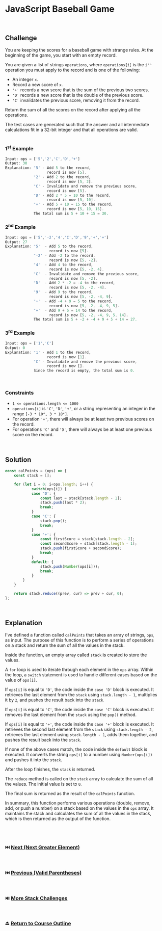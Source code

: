 # JavaScript Baseball Game
<br/>

## Challenge
You are keeping the scores for a baseball game with strange rules. At the beginning of the game, you start with an empty record.

You are given a list of strings `operations`, where `operations[i]` is the `iᵗʰ` operation you must apply to the record and is one of the following:

- An integer `x`.
- Record a new score of `x`.
- `'+'` records a new score that is the sum of the previous two scores.
- `'D'` records a new score that is the double of the previous score.
- `'C'` invalidates the previous score, removing it from the record.

Return the sum of all the scores on the record after applying all the operations.

The test cases are generated such that the answer and all intermediate calculations fit in a 32-bit integer and that all operations are valid.
<br/>
<br/>

### 1<sup>st</sup> Example

```JavaScript
Input: ops = ['5','2','C','D','+']
Output: 30
Explanation: '5' - Add 5 to the record,
                   record is now [5].
             '2' - Add 2 to the record,
                   record is now [5, 2].
             'C' - Invalidate and remove the previous score,
                   record is now [5].
             'D' - Add 2 * 5 = 10 to the record,
                   record is now [5, 10].
             '+' - Add 5 + 10 = 15 to the record,
                   record is now [5, 10, 15].
             The total sum is 5 + 10 + 15 = 30.
```

### 2<sup>nd</sup> Example

```JavaScript
Input: ops = ['5','-2','4','C','D','9','+','+']
Output: 27
Explanation: '5'  - Add 5 to the record,
                    record is now [5].
             '-2' - Add -2 to the record,
                    record is now [5, -2].
             '4'  - Add 4 to the record,
                    record is now [5, -2, 4].
             'C'  - Invalidate and remove the previous score,
                    record is now [5, -2].
             'D'  - Add 2 * -2 = -4 to the record,
                    record is now [5, -2, -4].
             '9'  - Add 9 to the record,
                    record is now [5, -2, -4, 9].
             '+'  - Add -4 + 9 = 5 to the record,
                    record is now [5, -2, -4, 9, 5].
             '+'  - Add 9 + 5 = 14 to the record,
                    record is now [5, -2, -4, 9, 5, 14].
             The total sum is 5 + -2 + -4 + 9 + 5 + 14 = 27.
```

### 3<sup>rd</sup> Example

```JavaScript
Input: ops = ['1','C']
Output: 0
Explanation: '1' - Add 1 to the record,
                   record is now [1].
             'C' - Invalidate and remove the previous score,
                   record is now [].
             Since the record is empty, the total sum is 0.
```

<br/>

### Constraints

- `1 <= operations.length <= 1000`
- `operations[i]` is `'C'`, `'D'`, `'+'`, or a string representing an integer in the range `[-3 * 10⁴, 3 * 10⁴]`.
- For operation `'+'`, there will always be at least two previous scores on the record.
- For operations `'C'` and `'D'`, there will always be at least one previous score on the record.

<br/>

## Solution

```JavaScript
const calPoints = (ops) => {
    const stack = [];

    for (let i = 0; i<ops.length; i++) {
            switch(ops[i]) {
            case 'D': {
                const last = stack[stack.length - 1];
                stack.push(last * 2);
                break;
            }
            case 'C': {
                stack.pop();
                break;
            }
            case '+': {
                const firstScore = stack[stack.length - 2];
                const secondScore = stack[stack.length - 1];
                stack.push(firstScore + secondScore);
                break;
            }
            default: {
                stack.push(Number(ops[i]));
                break;
            }
        }
    }

    return stack.reduce((prev, cur) => prev + cur, 0);
};
```

<br/>

## Explanation

I've defined a function called `calPoints` that takes an array of strings, `ops`, as input. The purpose of this function is to perform a series of operations on a stack and return the sum of all the values in the stack.
<br/>

Inside the function, an empty array called `stack` is created to store the values.
<br/>

A `for` loop is used to iterate through each element in the `ops` array. Within the loop, a `switch` statement is used to handle different cases based on the value of `ops[i]`.
<br/>

If `ops[i]` is equal to `'D'`, the code inside the `case 'D'` block is executed. It retrieves the last element from the `stack` using `stack.length - 1`, multiplies it by `2`, and pushes the result back into the `stack`.
<br/>

If `ops[i]` is equal to `'C'`, the code inside the `case 'C'` block is executed. It removes the last element from the `stack` using the `pop()` method.
<br/>

If `ops[i]` is equal to `'+'`, the code inside the `case '+'` block is executed. It retrieves the second last element from the `stack` using `stack.length - 2`, retrieves the last element using `stack.length - 1`, adds them together, and pushes the result back into the `stack`.
<br/>

If none of the above cases match, the code inside the `default` block is executed. It converts the string `ops[i]` to a number using `Number(ops[i])` and pushes it into the `stack`.
<br/>

After the loop finishes, the `stack` is returned.
<br/>

The `reduce` method is called on the `stack` array to calculate the sum of all the values. The initial value is set to `0`.
<br/>

The final sum is returned as the result of the `calPoints` function.
<br/>

In summary, this function performs various operations (double, remove, add, or push a number) on a stack based on the values in the `ops` array. It maintains the stack and calculates the sum of all the values in the stack, which is then returned as the output of the function.
<br/>
<br/>
<br/>
<br/>

### :next_track_button: [Next (Next Greater Element)][Next]
<br/>

### :previous_track_button: [Previous (Valid Parentheses)][Previous]
<br/>

### :play_or_pause_button: [More Stack Challenges][More]
<br/>

### :eject_button: [Return to Course Outline][Return]
<br/>

[Next]: https://github.com/Superklok/JavaScriptStacks/blob/main/JavaScriptNextGreaterElement.md
[Previous]: https://github.com/Superklok/JavaScriptStacks/blob/main/JavaScriptValidParentheses.md
[More]: https://github.com/Superklok/JavaScriptStacks
[Return]: https://github.com/Superklok/LearnJavaScript